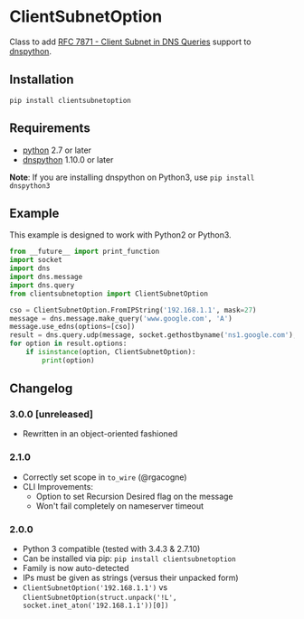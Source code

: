 # ClientSubnetOption

Class to add [RFC 7871 - Client Subnet in DNS Queries](https://tools.ietf.org/html/rfc7871) support to [dnspython](http://www.dnspython.org).

## Installation

`pip install clientsubnetoption`

## Requirements

* [python](http://www.python.org) 2.7 or later
* [dnspython](http://www.dnspython.org) 1.10.0 or later

**Note**: If you are installing dnspython on Python3, use `pip install dnspython3`

## Example

This example is designed to work with Python2 or Python3.

```python
from __future__ import print_function
import socket
import dns
import dns.message
import dns.query
from clientsubnetoption import ClientSubnetOption

cso = ClientSubnetOption.FromIPString('192.168.1.1', mask=27)
message = dns.message.make_query('www.google.com', 'A')
message.use_edns(options=[cso])
result = dns.query.udp(message, socket.gethostbyname('ns1.google.com'), timeout=5)
for option in result.options:
    if isinstance(option, ClientSubnetOption):
        print(option)
```

## Changelog

### 3.0.0 [unreleased]
 * Rewritten in an object-oriented fashioned

### 2.1.0
 * Correctly set scope in `to_wire` (@rgacogne)
 * CLI Improvements:
   * Option to set Recursion Desired flag on the message
   * Won't fail completely on nameserver timeout

### 2.0.0
 * Python 3 compatible (tested with 3.4.3 & 2.7.10)
 * Can be installed via pip: `pip install clientsubnetoption`
 * Family is now auto-detected
 * IPs must be given as strings (versus their unpacked form)
  * `ClientSubnetOption('192.168.1.1')` vs `ClientSubnetOption(struct.unpack('!L', socket.inet_aton('192.168.1.1'))[0])`
